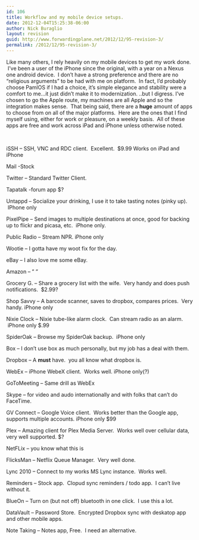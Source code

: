 ```yaml
---
id: 106
title: Workflow and my mobile device setups.
date: 2012-12-04T15:25:38-06:00
author: Nick Buraglio
layout: revision
guid: http://www.forwardingplane.net/2012/12/95-revision-3/
permalink: /2012/12/95-revision-3/
---
```

Like many others, I rely heavily on my mobile devices to get my work done.  I&#8217;ve been a user of the iPhone since the original, with a year on a Nexus one android device.  I don&#8217;t have a strong preference and there are no &#8220;religious arguments&#8221; to be had with me on platform.  In fact, I&#8217;d probably choose PamlOS if I had a choice, it&#8217;s simple elegance and stability were a comfort to me&#8230;it just didn&#8217;t make it to modernization. ..but I digress. I&#8217;ve chosen to go the Apple route, my machines are all Apple and so the integration makes sense.  That being said, there are a **huge** amount of apps to choose from on all of the major platforms.  Here are the ones that I find myself using, either for work or pleasure, on a weekly basis.  All of these apps are free and work across iPad and iPhone unless otherwise noted.

&nbsp;

iSSH &#8211; SSH, VNC and RDC client.  Excellent.  $9.99 Works on iPad and iPhone

Mail -Stock

Twitter &#8211; Standard Twitter Client.

Tapatalk -forum app $?

Untappd &#8211; Socialize your drinking, I use it to take tasting notes (pinky up).  IPhone only

PixelPipe &#8211; Send images to multiple destinations at once, good for backing up to flickr and picasa, etc.  iPhone only.

Public Radio &#8211; Stream NPR. iPhone only

Wootie &#8211; I gotta have my woot fix for the day.

eBay &#8211; I also love me some eBay.

Amazon &#8211; &#8221; &#8221;

Grocery G. &#8211; Share a grocery list with the wife.  Very handy and does push notifications.  $2.99?

Shop Savvy &#8211; A barcode scanner, saves to dropbox, compares prices.  Very handy. iPhone only

Nixie Clock &#8211; Nixie tube-like alarm clock.  Can stream radio as an alarm.  iPhone only $.99

SpiderOak &#8211; Browse my SpiderOak backup.  iPhone only

Box &#8211; I don&#8217;t use box as much personally, but my job has a deal with them.

Dropbox &#8211; A **must** have.  you all know what dropbox is.

WebEx &#8211; iPhone WebeX client.  Works well. iPhone only(?)

GoToMeeting &#8211; Same drill as WebEx

Skype &#8211; for video and audo internationally and with folks that can&#8217;t do FaceTime.

GV Connect &#8211; Google Voice client.  Works better than the Google app, supports multiple accounts. iPhone only $99

Plex &#8211; Amazing client for Plex Media Server.  Works well over cellular data, very well supported. $?

NetFLix &#8211; you know what this is

FlicksMan &#8211; Netflix Queue Manager.  Very well done.

Lync 2010 &#8211; Connect to my works MS Lync instance.  Works well.

Reminders &#8211; Stock app.  Clopud sync reminders / todo app.  I can&#8217;t live without it.

BlueOn &#8211; Turn on (but not off) bluetooth in one click.  I use this a lot.

DataVault &#8211; Password Store.  Encrypted Dropbox sync with deskatop app and other mobile apps.

Note Taking &#8211; Notes app, Free.  I need an alternative.

&nbsp;